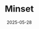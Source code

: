 ---  
layout: startup_page  
title: "Minset"  
id: "minset.ai"  
permalink: "/minsetminset.ai05282025/"  
website: "https://minset.ai/"  
funding_round: "Seed"  
funding_amount: ""  
investors: "HealthX Ventures"  
about: "Minset is developing the first multi-skilled agentic AI platform for healthcare revenue cycle management. Their platform, with its AI agent Mia, automates claims, denials, and payments, aiming to reduce chaos and improve financial clarity for healthcare organizations. It offers products like mCoder, mDenials, and m360 to streamline revenue cycle processes."  
markets: "Healthtech, AI"  
hq: "Brookline, Massachusetts, United States"  
founded_year: "2020"  
linkedin: "https://www.linkedin.com/company/minset-ai"  
twitter: ""  
instagram: ""  
facebook: ""  
crunchbase: "https://www.crunchbase.com/organization/minset-ai"  
pitchbook: "https://pitchbook.com/profiles/company/543392-11"  

date_display: "28-May-2025"  
date: "2025-05-28"

# SEO Optimization  
meta_title: "Minset - Seed"  
meta_description: "Minset, Minset is developing the first multi-skilled agentic AI platform for healthcare revenue cycle management. Their platform, with its AI agent Mia, autom..."  
meta_keywords: "Minset, Healthtech, AI, Seed funding"  
canonical_url: "https://startup.projectstartups.com/minsetminset.ai05282025/"  
---